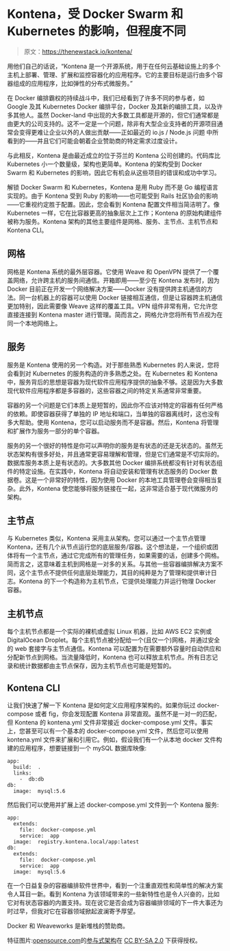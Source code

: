 # Kontena，受 Docker Swarm 和 Kubernetes 的影响，但程度不同

> 原文：<https://thenewstack.io/kontena/>

用他们自己的话说，“Kontena 是一个开源系统，用于在任何云基础设施上的多个主机上部署、管理、扩展和监控容器化的应用程序。它的主要目标是运行由多个容器组成的应用程序，比如弹性的分布式微服务。”

在 Docker 编排霸权的持续战斗中，我们已经看到了许多不同的参与者，如 Google 及其 Kubernetes Docker 编排平台，Docker 及其新的编排工具，以及许多其他人。虽然 Docker-land 中出现的大多数工具都是开源的，但它们通常都是由更大的公司支持的。这不一定是一个问题，除非有大型企业支持者的开源项目通常会变得更难让企业以外的人做出贡献——正如最近的 io.js / Node.js 问题 中所看到的——并且它们可能会朝着企业赞助商的特定需求过度设计。

与此相反，Kontena 是由最近成立的位于芬兰的 Kontena 公司创建的。代码库比 Kubernetes 小一个数量级，架构也更简单。Kontena 的架构受到 Docker Swarm 和 Kubernetes 的影响，因此它有机会从这些项目的错误和成功中学习。

解锁 Docker Swarm 和 Kubernetes，Kontena 是用 Ruby 而不是 Go 编程语言实现的。由于 Kontena 受到 Ruby 的影响——也可能受到 Rails 社区协会的影响——它重视约定胜于配置。因此，您会看到 Kontena 配置文件相当简洁明了。像 Kubernetes 一样，它在比容器更高的抽象层次上工作；Kontena 的原始构建组件被称为服务。Kontena 架构的其他主要组件是网格、服务、主节点、主机节点和 Kontena CLI。

## 网格

网格是 Kontena 系统的最外层容器。它使用 Weave 和 OpenVPN 提供了一个覆盖网络，允许跨主机的服务间通信。开箱即用——至少在 Kontena 发布时，因为 Docker 目前正在开发一个网络解决方案——Docker 没有提供跨主机通信的方法。同一台机器上的容器可以使用 Docker 链接相互通信，但是让容器跨主机通信更加特别，因此需要像 Weave 这样的覆盖工具。VPN 组件非常有用，它允许您直接连接到 Kontena master 进行管理。简而言之，网格允许您将所有节点视为在同一个本地网络上。

## 服务

服务是 Kontena 使用的另一个构造。对于那些熟悉 Kubernetes 的人来说，您将会看到对 Kubernetes 的服务构造的许多熟悉之处。在 Kubernetes 和 Kontena 中，服务背后的思想是容器为现代软件应用程序提供的抽象不够。这是因为大多数现代软件应用程序都是多容器的，这些容器之间的特定关系通常非常重要。

容器的另一个问题是它们本质上是短暂的，因此你不应该对特定的容器有任何严格的依赖。即使容器获得了单独的 IP 地址和端口，当单独的容器离线时，这也没有多大帮助。使用 Kontena，您可以启动服务而不是容器。然后，Kontena 将管理和扩展作为服务一部分的单个容器。

服务的另一个很好的特性是你可以声明你的服务是有状态的还是无状态的。虽然无状态架构有很多好处，并且通常更容易理解和管理，但是它们通常是不切实际的。数据库服务本质上是有状态的。大多数其他 Docker 编排系统都没有针对有状态组件的特定设施。在实践中，Kontena 将自动安装和管理有状态服务的 Docker 数据卷。这是一个非常好的特性，因为使用 Docker 的本地工具管理卷会变得相当复杂。此外，Kontena 使您能够将服务链接在一起，这非常适合基于现代微服务的架构。

## 主节点

与 Kubernetes 类似，Kontena 采用主从架构。您可以通过一个主节点管理 Kontena，还有几个从节点运行您的底层服务/容器。这个想法是，一个组织或团体将有一个主节点，通过它完成所有的管理任务，如果需要的话，创建多个网格。简而言之，这意味着主机到网格是一对多的关系。与其他一些容器编排解决方案不同，这个主节点不提供任何底层处理能力，其目的纯粹是为了管理和提供审计日志。Kontena 的下一个构造称为主机节点，它提供处理能力并运行物理 Docker 容器。

## 主机节点

每个主机节点都是一个实际的裸机或虚拟 Linux 机器，比如 AWS EC2 实例或 DigitalOcean Droplet。每个主机节点被分配给一个(且仅一个)网格，并通过安全的 web 套接字与主节点通信。Kontena 可以配置为在需要额外容量时自动供应和分配新节点到网格。当流量降低时，Kontena 也可以释放主机节点。所有日志记录和统计数据都由主节点保存，因为主机节点也可能是短暂的。

## Kontena CLI

让我们快速了解一下 Kontena 是如何定义应用程序架构的。如果你玩过 docker-compose 或者 fig，你会发现配置 Kontena 非常直观。虽然不是一对一的匹配，但 Kontena 的 kontena.yml 文件非常接近 docker-compose.yml 文件。事实上，您甚至可以有一个基本的 docker-compose.yml 文件，然后您可以使用 kontena.yml 文件来扩展和引用它。例如，假设我们有一个从本地 docker 文件构建的应用程序，想要链接到一个 mySQL 数据库映像:

```
app:  
  build:  .
  links:
    -  db:db
db:
  image:  mysql:5.6

```

然后我们可以使用并扩展上述 docker-compose.yml 文件到一个 Kontena 服务:

```
app:
  extends:
    file:  docker-compose.yml
    service:  app 
  image:  registry.kontena.local/app:latest
db:
  extends:
    file:  docker-compose.yml
    service:  app
  image:  mysql:5.6

```

在一个日益复杂的容器编排软件世界中，看到一个注重直观性和简单性的解决方案令人耳目一新。看到 Kontena 为该领域带来的一些新特性也是令人兴奋的，比如它对有状态容器的内置支持。现在说它是否会成为容器编排领域的下一件大事还为时过早，但我对它在容器领域掀起波澜寄予厚望。

Docker 和 Weaveworks 是新堆栈的赞助商。

特征图片:[opensource.com](https://www.flickr.com/photos/opensourceway/)的[参与式架构](https://www.flickr.com/photos/opensourceway/7496799718/)在 [CC BY-SA 2.0](https://creativecommons.org/licenses/by-sa/2.0/) 下获得授权。

<svg xmlns:xlink="http://www.w3.org/1999/xlink" viewBox="0 0 68 31" version="1.1"><title>Group</title> <desc>Created with Sketch.</desc></svg>